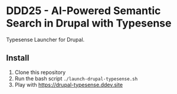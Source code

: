 # DDD25 - AI-Powered Semantic Search in Drupal with Typesense
Typesense Launcher for Drupal.

## Install

1. Clone this repository
2. Run the bash script `./launch-drupal-typesense.sh`
3. Play with https://drupal-typesense.ddev.site
